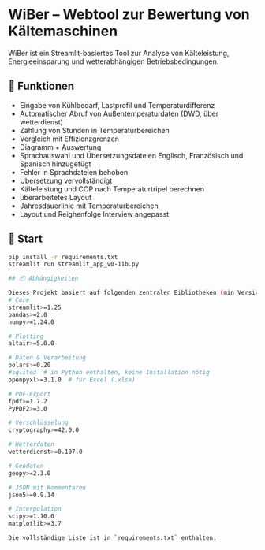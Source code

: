 # WiBer – Webtool zur Bewertung von Kältemaschinen

WiBer ist ein Streamlit-basiertes Tool zur Analyse von Kälteleistung, Energieeinsparung und wetterabhängigen Betriebsbedingungen.

## 🔧 Funktionen

- Eingabe von Kühlbedarf, Lastprofil und Temperaturdifferenz
- Automatischer Abruf von Außentemperaturdaten (DWD, über wetterdienst)
- Zählung von Stunden in Temperaturbereichen
- Vergleich mit Effizienzgrenzen
- Diagramm + Auswertung
- Sprachauswahl und Übersetzungsdateien Englisch, Französisch und Spanisch hinzugefügt
- Fehler in Sprachdateien behoben
- Übersetzung vervollständigt
- Kälteleistung und COP nach Temperaturtripel berechnen
- überarbeitetes Layout
- Jahresdauerlinie mit Temperaturbereichen
- Layout und Reighenfolge Interview angepasst

## 🚀 Start

```bash
pip install -r requirements.txt
streamlit run streamlit_app_v0-11b.py

## 📦 Abhängigkeiten

Dieses Projekt basiert auf folgenden zentralen Bibliotheken (min Version):
# Core
streamlit>=1.25
pandas>=2.0
numpy>=1.24.0

# Plotting
altair>=5.0.0

# Daten & Verarbeitung
polars>=0.20
#sqlite3  # in Python enthalten, keine Installation nötig
openpyxl>=3.1.0  # für Excel (.xlsx)

# PDF-Export
fpdf>=1.7.2
PyPDF2>=3.0

# Verschlüsselung
cryptography>=42.0.0

# Wetterdaten
wetterdienst>=0.107.0

# Geodaten
geopy>=2.3.0

# JSON mit Kommentaren
json5>=0.9.14

# Interpolation
scipy>=1.10.0
matplotlib>=3.7

Die vollständige Liste ist in `requirements.txt` enthalten.
